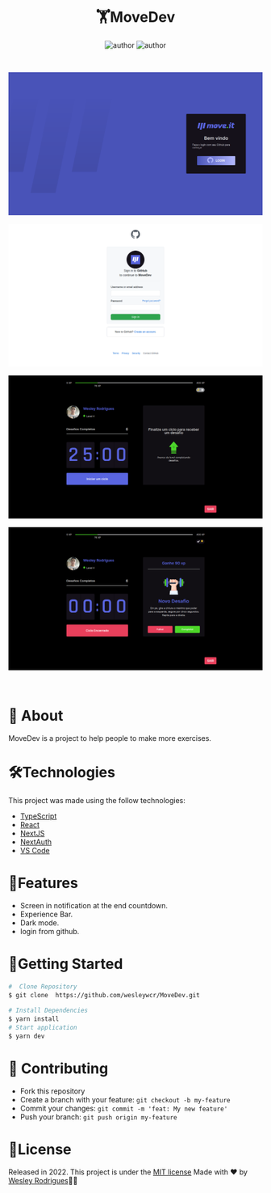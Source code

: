 <h1 align="center"> <strong>🏋️MoveDev</strong></h1>

<p align="center">
<img alt="author" src="https://img.shields.io/static/v1?label=WesleyRodrigues&message=Author&color=240b36&labelColor=000000">

<img alt="author" src="https://img.shields.io/static/v1?label=license&message=MIT&color=240b36&labelColor=000000">
</p>

<br />
<p align="center"><img src=".github/login.png"/></p>
<p align="center"><img src=".github/github.png"/></p>
<p align="center"><img src=".github/home.png"/></p>
<p align="center"><img src=".github/desafio.png"/></p>


<br />

# 📕 About
 MoveDev is a project to help people to make more exercises.
</br>

# 🛠️Technologies 

This project was made using the follow technologies:

- [TypeScript](https://www.typescriptlang.org/)
- [React](https://reactjs.org)
- [NextJS](https://nextjs.org/)
- [NextAuth](https://next-auth.js.org/)
- [VS Code](https://code.visualstudio.com/)


# 🚀Features


* Screen in notification at the end countdown.
* Experience Bar.
* Dark mode.
* login from github.


# 🏃Getting Started
```sh
#  Clone Repository
$ git clone  https://github.com/wesleywcr/MoveDev.git
```
```sh
# Install Dependencies
$ yarn install
# Start application
$ yarn dev
```

# 🤝 Contributing

- Fork this repository
- Create a branch with your feature: `git checkout -b my-feature`
- Commit your changes: `git commit -m 'feat: My new feature'`
- Push your branch: `git push origin my-feature`

# 📝License

Released in 2022.
This project is under the [MIT license](./LICENSE)
Made with ❤️ by [Wesley Rodrigues](https://github.com/wesleywcr)🤙👊
